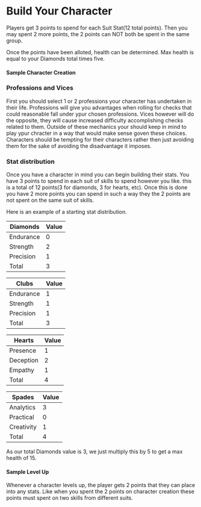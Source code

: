 # Build Your Character

Players get 3 points to spend for each Suit Stat(12 total points). Then you may spent 2 more points, the 2 points can NOT both be spent in the same group. 

Once the points have been alloted, health can be determined. Max health is equal to your Diamonds total times five. 

#### Sample Character Creation

### Professions and Vices

First you should select 1 or 2 professions your character has undertaken in their life. Professions will give you advantages when rolling for checks that could reasonable fall under ypur chosen professions. Vices however will do the opposite, they will cause increased difficulty accomplishing checks related to them. Outside of these mechanics your should keep in mind to play ypur chracter in a way that would make sense goven these choices. Characters should be tempting for their characters rather then just avoiding them for the sake of avoiding the disadvantage it imposes.

### Stat distribution

Once you have a character in mind you can begin building their stats. You have 3 points to spend in each suit of skills to spend however you like. this is a total of 12 points(3 for diamonds, 3 for hearts, etc). Once this is done you have 2 more points you can spend in such a way they the 2 points are not spent on the same suit of skills.

Here is an example of a starting stat distribution.

| Diamonds  | Value |
|-----------|-------|
| Endurance | 0     |
| Strength  | 2     |
| Precision | 1     |
| Total     | 3     |


| Clubs     | Value |
|-----------|-------|
| Endurance | 1     |
| Strength  | 1     |
| Precision | 1     |
| Total     | 3     |
  
  
| Hearts    | Value |
|-----------|-------|
| Presence  | 1     |
| Deception | 2     |
| Empathy   | 1     |
| Total     | 4     |
  
  
| Spades     | Value |
|------------|-------|
| Analytics  | 3     |
| Practical  | 0     |
| Creativity | 1     |
| Total      | 4     |


As our total Diamonds value is 3, we just multiply this by 5 to get a max health of 15.

#### Sample Level Up

Whenever a character levels up, the player gets 2 points that they can place into any stats. Like when you spent the 2 points on character creation these points must spent on two skills from different suits.
